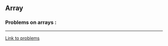 

## Array

### Problems on arrays :
______________________
[Link to problems](https://www.geeksforgeeks.org/top-50-array-coding-problems-for-interviews/)
